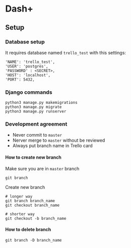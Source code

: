 # Dash+

## Setup

### Database setup
It requires database named `trello_test` with this settings:
```
'NAME': 'trello_test',
'USER': 'postgres',
'PASSWORD' : <SECRET>,
'HOST': 'localhost',
'PORT': 5432,
```


### Django commands

```
python3 manage.py makemigrations
python3 manage.py migrate
python3 manage.py runserver
```

### Development agreement

- Never commit to `master`
- Nerver merge to `master` without be reviewed
- Always put branch name in Trello card

#### How to create new branch

Make sure you are in `master` branch
```
git branch
```
Create new branch
```
# longer way
git branch branch_name
git checkout branch_name

# shorter way
git checkout -b branch_name
```

#### How to delete branch

```
git branch -D branch_name
```